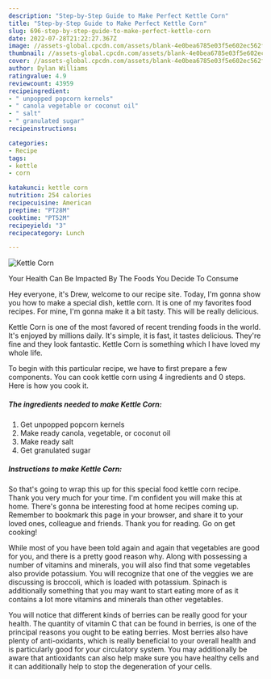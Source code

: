 ```yaml
---
description: "Step-by-Step Guide to Make Perfect Kettle Corn"
title: "Step-by-Step Guide to Make Perfect Kettle Corn"
slug: 696-step-by-step-guide-to-make-perfect-kettle-corn
date: 2022-07-28T21:22:27.367Z
image: //assets-global.cpcdn.com/assets/blank-4e0bea6785e03f5e602ec562f230caae08da540cada707380b4fe1bbebba43da.png
thumbnail: //assets-global.cpcdn.com/assets/blank-4e0bea6785e03f5e602ec562f230caae08da540cada707380b4fe1bbebba43da.png
cover: //assets-global.cpcdn.com/assets/blank-4e0bea6785e03f5e602ec562f230caae08da540cada707380b4fe1bbebba43da.png
author: Dylan Williams
ratingvalue: 4.9
reviewcount: 43959
recipeingredient:
- " unpopped popcorn kernels"
- " canola vegetable or coconut oil"
- " salt"
- " granulated sugar"
recipeinstructions:

categories:
- Recipe
tags:
- kettle
- corn

katakunci: kettle corn 
nutrition: 254 calories
recipecuisine: American
preptime: "PT28M"
cooktime: "PT52M"
recipeyield: "3"
recipecategory: Lunch

---
```



![Kettle Corn](//assets-global.cpcdn.com/assets/blank-4e0bea6785e03f5e602ec562f230caae08da540cada707380b4fe1bbebba43da.png)

Your Health Can Be Impacted By The Foods You Decide To Consume

Hey everyone, it's Drew, welcome to our recipe site. Today, I'm gonna show you how to make a special dish, kettle corn. It is one of my favorites food recipes. For mine, I'm gonna make it a bit tasty. This will be really delicious.

Kettle Corn is one of the most favored of recent trending foods in the world. It's enjoyed by millions daily. It's simple, it is fast, it tastes delicious. They're fine and they look fantastic. Kettle Corn is something which I have loved my whole life.




To begin with this particular recipe, we have to first prepare a few components. You can cook kettle corn using 4 ingredients and 0 steps. Here is how you cook it.

<!--inarticleads1-->

##### The ingredients needed to make Kettle Corn:

1. Get  unpopped popcorn kernels
1. Make ready  canola, vegetable, or coconut oil
1. Make ready  salt
1. Get  granulated sugar




<!--inarticleads2-->

##### Instructions to make Kettle Corn:





So that's going to wrap this up for this special food kettle corn recipe. Thank you very much for your time. I'm confident you will make this at home. There's gonna be interesting food at home recipes coming up. Remember to bookmark this page in your browser, and share it to your loved ones, colleague and friends. Thank you for reading. Go on get cooking!

While most of you have been told again and again that vegetables are good for you, and there is a pretty good reason why. Along with possessing a number of vitamins and minerals, you will also find that some vegetables also provide potassium. You will recognize that one of the veggies we are discussing is broccoli, which is loaded with potassium. Spinach is additionally something that you may want to start eating more of as it contains a lot more vitamins and minerals than other vegetables.

You will notice that different kinds of berries can be really good for your health. The quantity of vitamin C that can be found in berries, is one of the principal reasons you ought to be eating berries. Most berries also have plenty of anti-oxidants, which is really beneficial to your overall health and is particularly good for your circulatory system. You may additionally be aware that antioxidants can also help make sure you have healthy cells and it can additionally help to stop the degeneration of your cells.
